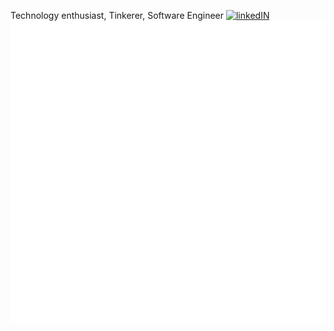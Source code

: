 Technology enthusiast, Tinkerer, Software Engineer <a href="https://www.linkedin.com/in/julianjohnmendoza/"><img alt="linkedIN" src="https://www.vectorlogo.zone/logos/linkedin/linkedin-icon.svg" height="18px" width="18px" ></a>
![Metrics](https://github.com/julianmendoza/julianmendoza/blob/main/github-metrics.svg)
